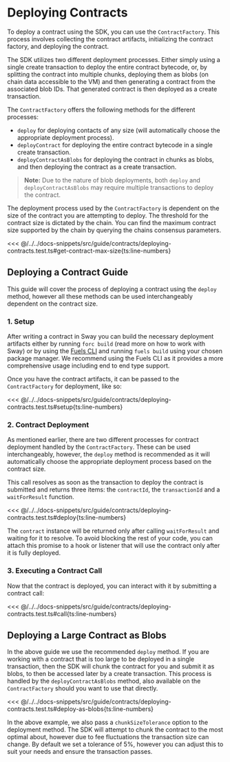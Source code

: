 <script setup>
  import { data } from '../../versions.data'
  const { forc } = data
  const indexUrl = `https://docs.fuel.network/docs/sway/introduction/`
  const jsonAbiUrl = `https://docs.fuel.network/docs/sway/introduction/sway_quickstart/`
</script>

# Deploying Contracts

To deploy a contract using the SDK, you can use the `ContractFactory`. This process involves collecting the contract artifacts, initializing the contract factory, and deploying the contract.

The SDK utilizes two different deployment processes. Either simply using a single create transaction to deploy the entire contract bytecode, or, by splitting the contract into multiple chunks, deploying them as blobs (on chain data accessible to the VM) and then generating a contract from the associated blob IDs. That generated contract is then deployed as a create transaction.

The `ContractFactory` offers the following methods for the different processes:

- `deploy` for deploying contacts of any size (will automatically choose the appropriate deployment process).
- `deployContract` for deploying the entire contract bytecode in a single create transaction.
- `deployContractAsBlobs` for deploying the contract in chunks as blobs, and then deploying the contract as a create transaction.

> **Note:** Due to the nature of blob deployments, both `deploy` and `deployContractAsBlobs` may require multiple transactions to deploy the contract.

The deployment process used by the `ContractFactory` is dependent on the size of the contract you are attempting to deploy. The threshold for the contract size is dictated by the chain. You can find the maximum contract size supported by the chain by querying the chains consensus parameters.

<<< @/../../docs-snippets/src/guide/contracts/deploying-contracts.test.ts#get-contract-max-size{ts:line-numbers}

## Deploying a Contract Guide

This guide will cover the process of deploying a contract using the `deploy` method, however all these methods can be used interchangeably dependent on the contract size.

### 1. Setup

After writing a contract in Sway you can build the necessary deployment artifacts either by running `forc build` (<a :href="indexUrl" target="_blank" rel="noreferrer">read more</a> on how to work with Sway) or by using the [Fuels CLI](../fuels-cli/index.md) and running `fuels build` using your chosen package manager. We recommend using the Fuels CLI as it provides a more comprehensive usage including end to end type support.

Once you have the contract artifacts, it can be passed to the `ContractFactory` for deployment, like so:

<<< @/../../docs-snippets/src/guide/contracts/deploying-contracts.test.ts#setup{ts:line-numbers}

### 2. Contract Deployment

As mentioned earlier, there are two different processes for contract deployment handled by the `ContractFactory`. These can be used interchangeably, however, the `deploy` method is recommended as it will automatically choose the appropriate deployment process based on the contract size.

This call resolves as soon as the transaction to deploy the contract is submitted and returns three items: the `contractId`, the `transactionId` and a `waitForResult` function.

<<< @/../../docs-snippets/src/guide/contracts/deploying-contracts.test.ts#deploy{ts:line-numbers}

The `contract` instance will be returned only after calling `waitForResult` and waiting for it to resolve. To avoid blocking the rest of your code, you can attach this promise to a hook or listener that will use the contract only after it is fully deployed.

### 3. Executing a Contract Call

Now that the contract is deployed, you can interact with it by submitting a contract call:

<<< @/../../docs-snippets/src/guide/contracts/deploying-contracts.test.ts#call{ts:line-numbers}

## Deploying a Large Contract as Blobs

In the above guide we use the recommended `deploy` method. If you are working with a contract that is too large to be deployed in a single transaction, then the SDK will chunk the contract for you and submit it as blobs, to then be accessed later by a create transaction. This process is handled by the `deployContractAsBlobs` method, also available on the `ContractFactory` should you want to use that directly.

<<< @/../../docs-snippets/src/guide/contracts/deploying-contracts.test.ts#deploy-as-blobs{ts:line-numbers}

In the above example, we also pass a `chunkSizeTolerance` option to the deployment method. The SDK will attempt to chunk the contract to the most optimal about, however due to fee fluctuations the transaction size can change. By default we set a tolerance of 5%, however you can adjust this to suit your needs and ensure the transaction passes.